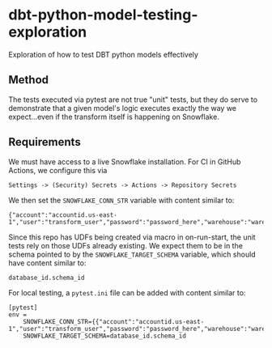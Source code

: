 # dbt-python-model-testing-exploration
Exploration of how to test DBT python models effectively

## Method

The tests executed via pytest are not true "unit" tests, but they do serve to demonstrate that a given model's logic executes exactly the way we expect...even if the transform itself is happening on Snowflake.

## Requirements

We must have access to a live Snowflake installation.  For CI in GitHub Actions, we configure this via

```
Settings -> (Security) Secrets -> Actions -> Repository Secrets
```

We then set the `SNOWFLAKE_CONN_STR` variable with content similar to:
```
{"account":"accountid.us-east-1","user":"transform_user","password":"password_here","warehouse":"warehouse_id","database":"database_id","schema":"schema_id","role":"role_id"}
```

Since this repo has UDFs being created via macro in on-run-start, the unit tests rely on those UDFs already existing.
We expect them to be in the schema pointed to by the `SNOWFLAKE_TARGET_SCHEMA` variable, which should have content similar to:

```
database_id.schema_id
```

For local testing, a `pytest.ini` file can be added with content similar to:

```
[pytest]
env =
    SNOWFLAKE_CONN_STR={{"account":"accountid.us-east-1","user":"transform_user","password":"password_here","warehouse":"warehouse_id","database":"database_id","schema":"schema_id","role":"role_id"}}
    SNOWFLAKE_TARGET_SCHEMA=database_id.schema_id
```
